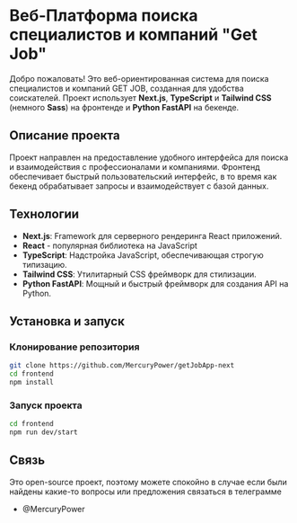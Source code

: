 # Веб-Платформа поиска специалистов и компаний "Get Job"

Добро пожаловать! Это веб-ориентированная система для поиска специалистов и компаний GET JOB, созданная для удобства соискателей. Проект использует **Next.js**, **TypeScript** и **Tailwind CSS** (немного **Sass**) на фронтенде и **Python FastAPI** на бекенде.

## Описание проекта

Проект направлен на предоставление удобного интерфейса для поиска и взаимодействия с профессионалами и компаниями. Фронтенд обеспечивает быстрый пользовательский интерфейс, в то время как бекенд обрабатывает запросы и взаимодействует с базой данных.

## Технологии

- **Next.js**: Framework для серверного рендеринга React приложений.
- **React** - популярная библиотека на JavaScript
- **TypeScript**: Надстройка JavaScript, обеспечивающая строгую типизацию.
- **Tailwind CSS**: Утилитарный CSS фреймворк для стилизации.
- **Python FastAPI**: Мощный и быстрый фреймворк для создания API на Python.

## Установка и запуск

### Клонирование репозитория

```bash
git clone https://github.com/MercuryPower/getJobApp-next
cd frontend
npm install
```
### Запуск проекта

```bash
cd frontend
npm run dev/start
```

## Связь

Это open-source проект, поэтому можете спокойно в случае если были найдены какие-то вопросы или предложения связаться в телеграмме 
- @MercuryPower
